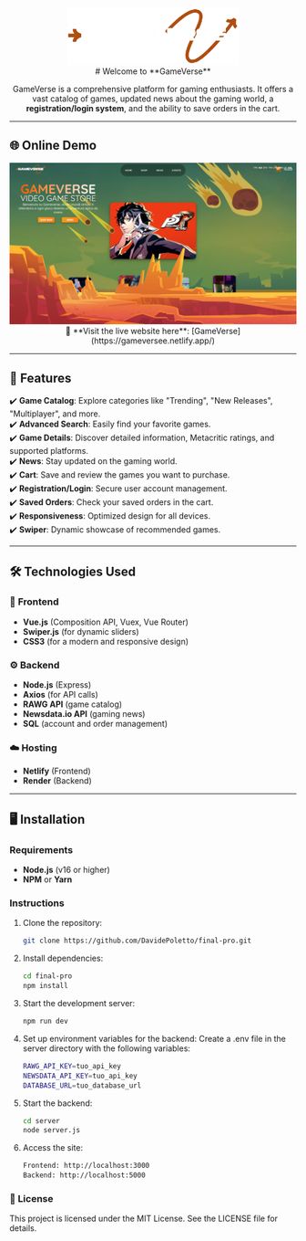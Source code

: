<div align="center">
  <img src="https://github.com/DavidePoletto/final-pro/blob/main/src/assets/IMG/icons/GAmeverse1.webp?raw=true" alt="GameVerse Logo" width="300">
</div>

<div align="center">
# Welcome to **GameVerse**

GameVerse is a comprehensive platform for gaming enthusiasts. It offers a vast catalog of games, updated news about the gaming world, a **registration/login system**, and the ability to save orders in the cart.
</div>

---

## 🌐 Online Demo

<div align="center">
  <img src="https://github.com/DavidePoletto/final-pro/blob/main/src/assets/IMG/backgrounds/Screenshot%202024-11-25%20022341.png?raw=true" alt="GameVerse Screenshot" width="800">
</div>

<div align="center">
🔗 **Visit the live website here**: [GameVerse](https://gameversee.netlify.app/)
</div>

---

## 🚀 Features

✔️ **Game Catalog**: Explore categories like "Trending", "New Releases", "Multiplayer", and more.  
✔️ **Advanced Search**: Easily find your favorite games.  
✔️ **Game Details**: Discover detailed information, Metacritic ratings, and supported platforms.  
✔️ **News**: Stay updated on the gaming world.  
✔️ **Cart**: Save and review the games you want to purchase.  
✔️ **Registration/Login**: Secure user account management.  
✔️ **Saved Orders**: Check your saved orders in the cart.  
✔️ **Responsiveness**: Optimized design for all devices.  
✔️ **Swiper**: Dynamic showcase of recommended games.

---

## 🛠️ Technologies Used

### 🎨 **Frontend**
- **Vue.js** (Composition API, Vuex, Vue Router)  
- **Swiper.js** (for dynamic sliders)  
- **CSS3** (for a modern and responsive design)  

### ⚙️ **Backend**
- **Node.js** (Express)  
- **Axios** (for API calls)  
- **RAWG API** (game catalog)  
- **Newsdata.io API** (gaming news)  
- **SQL** (account and order management)

### ☁️ **Hosting**
- **Netlify** (Frontend)  
- **Render** (Backend)

---

## 🖥️ Installation

### Requirements
- **Node.js** (v16 or higher)  
- **NPM** or **Yarn**

### Instructions
1. Clone the repository:
   ```bash
   git clone https://github.com/DavidePoletto/final-pro.git

   
2. Install dependencies:
   ```bash
   cd final-pro
   npm install

3. Start the development server:
   ```bash
   npm run dev

4. Set up environment variables for the backend:
   Create a .env file in the server directory with the following variables:
   ```bash
   RAWG_API_KEY=tuo_api_key
   NEWSDATA_API_KEY=tuo_api_key
   DATABASE_URL=tuo_database_url

5. Start the backend:
   ```bash
   cd server
   node server.js

6. Access the site:
   ```bash
   Frontend: http://localhost:3000
   Backend: http://localhost:5000

### 📄 License
This project is licensed under the MIT License. See the LICENSE file for details.






